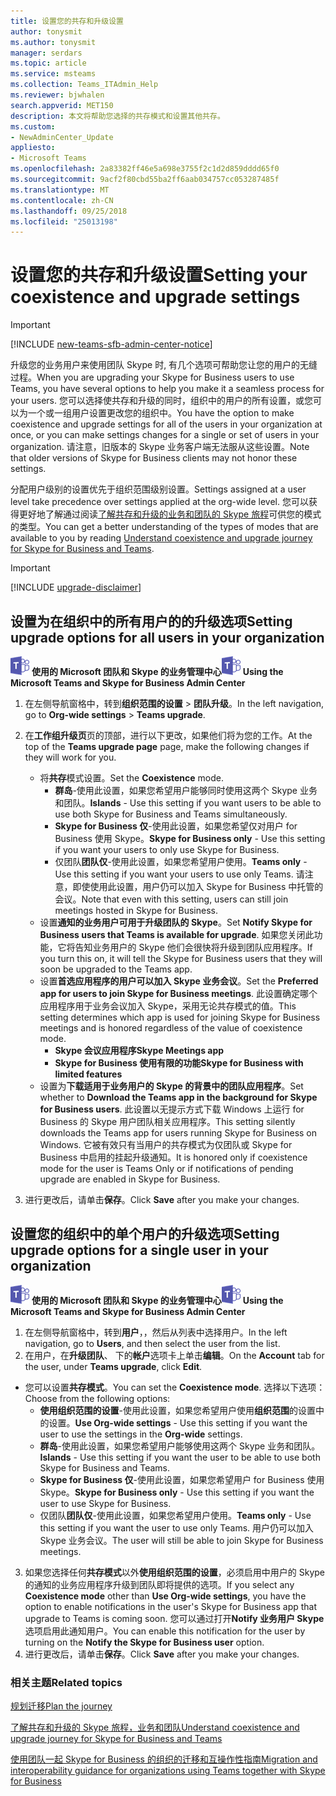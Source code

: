 ```yaml
---
title: 设置您的共存和升级设置
author: tonysmit
ms.author: tonysmit
manager: serdars
ms.topic: article
ms.service: msteams
ms.collection: Teams_ITAdmin_Help
ms.reviewer: bjwhalen
search.appverid: MET150
description: 本文将帮助您选择的共存模式和设置其他共存。
ms.custom:
- NewAdminCenter_Update
appliesto:
- Microsoft Teams
ms.openlocfilehash: 2a83382ff46e5a698e3755f2c1d2d859dddd65f0
ms.sourcegitcommit: 9acf2f80cbd55ba2ff6aab034757cc053287485f
ms.translationtype: MT
ms.contentlocale: zh-CN
ms.lasthandoff: 09/25/2018
ms.locfileid: "25013198"
---
```

# <a name="setting-your-coexistence-and-upgrade-settings"></a><span data-ttu-id="cbbfc-103">设置您的共存和升级设置</span><span class="sxs-lookup"><span data-stu-id="cbbfc-103">Setting your coexistence and upgrade settings</span></span>

> [!IMPORTANT]
> [!INCLUDE [new-teams-sfb-admin-center-notice](includes/new-teams-sfb-admin-center-notice.md)]

<span data-ttu-id="cbbfc-104">升级您的业务用户来使用团队 Skype 时, 有几个选项可帮助您让您的用户的无缝过程。</span><span class="sxs-lookup"><span data-stu-id="cbbfc-104">When you are upgrading your Skype for Business users to use Teams, you have several options to help you make it a seamless process for your users.</span></span> <span data-ttu-id="cbbfc-105">您可以选择使共存和升级的同时，组织中的用户的所有设置，或您可以为一个或一组用户设置更改您的组织中。</span><span class="sxs-lookup"><span data-stu-id="cbbfc-105">You have the option to make coexistence and upgrade settings for all of the users in your organization at once, or you can make settings changes for a single or set of users in your organization.</span></span> <span data-ttu-id="cbbfc-106">请注意，旧版本的 Skype 业务客户端无法服从这些设置。</span><span class="sxs-lookup"><span data-stu-id="cbbfc-106">Note that older versions of Skype for Business clients may not honor these settings.</span></span>

<span data-ttu-id="cbbfc-107">分配用户级别的设置优先于组织范围级别设置。</span><span class="sxs-lookup"><span data-stu-id="cbbfc-107">Settings assigned at a user level take precedence over settings applied at the org-wide level.</span></span> <span data-ttu-id="cbbfc-108">您可以获得更好地了解通过阅读[了解共存和升级的业务和团队的 Skype 旅程](upgrade-and-coexistence-of-skypeforbusiness-and-teams.md)可供您的模式的类型。</span><span class="sxs-lookup"><span data-stu-id="cbbfc-108">You can get a better understanding of the types of modes that are available to you by reading [Understand coexistence and upgrade journey for Skype for Business and Teams](upgrade-and-coexistence-of-skypeforbusiness-and-teams.md).</span></span>  

> [!IMPORTANT]
> [!INCLUDE [upgrade-disclaimer](includes/upgrade-disclaimer.md)]


## <a name="setting-upgrade-options-for-all-users-in-your-organization"></a><span data-ttu-id="cbbfc-109">设置为在组织中的所有用户的的升级选项</span><span class="sxs-lookup"><span data-stu-id="cbbfc-109">Setting upgrade options for all users in your organization</span></span>

<span data-ttu-id="cbbfc-110">![团队-徽标-30x30.png](media/teams-logo-30x30.png) **使用的 Microsoft 团队和 Skype 的业务管理中心**</span><span class="sxs-lookup"><span data-stu-id="cbbfc-110">![teams-logo-30x30.png](media/teams-logo-30x30.png) **Using the Microsoft Teams and Skype for Business Admin Center**</span></span>

1. <span data-ttu-id="cbbfc-111">在左侧导航窗格中，转到**组织范围的设置** > **团队升级**。</span><span class="sxs-lookup"><span data-stu-id="cbbfc-111">In the left navigation, go to **Org-wide settings** > **Teams upgrade**.</span></span> 

2. <span data-ttu-id="cbbfc-112">在**工作组升级页**页的顶部，进行以下更改，如果他们将为您的工作。</span><span class="sxs-lookup"><span data-stu-id="cbbfc-112">At the top of the **Teams upgrade page** page, make the following changes if they will work for you.</span></span>
    - <span data-ttu-id="cbbfc-113">将**共存**模式设置。</span><span class="sxs-lookup"><span data-stu-id="cbbfc-113">Set the **Coexistence** mode.</span></span>
        - <span data-ttu-id="cbbfc-114">**群岛**-使用此设置，如果您希望用户能够同时使用这两个 Skype 业务和团队。</span><span class="sxs-lookup"><span data-stu-id="cbbfc-114">**Islands** - Use this setting if you want users to be able to use both Skype for Business and Teams simultaneously.</span></span>
        - <span data-ttu-id="cbbfc-115">**Skype for Business 仅**-使用此设置，如果您希望仅对用户 for Business 使用 Skype。</span><span class="sxs-lookup"><span data-stu-id="cbbfc-115">**Skype for Business only** - Use this setting if you want your users to only use Skype for Business.</span></span>
        - <span data-ttu-id="cbbfc-116">仅团队**团队仅**-使用此设置，如果您希望用户使用。</span><span class="sxs-lookup"><span data-stu-id="cbbfc-116">**Teams only** - Use this setting if you want your users to use only Teams.</span></span> <span data-ttu-id="cbbfc-117">请注意，即使使用此设置，用户仍可以加入 Skype for Business 中托管的会议。</span><span class="sxs-lookup"><span data-stu-id="cbbfc-117">Note that even with this setting, users can still join meetings hosted in Skype for Business.</span></span>
    - <span data-ttu-id="cbbfc-118">设置**通知的业务用户可用于升级团队的 Skype**。</span><span class="sxs-lookup"><span data-stu-id="cbbfc-118">Set **Notify Skype for Business users that Teams is available for upgrade**.</span></span> <span data-ttu-id="cbbfc-119">如果您关闭此功能，它将告知业务用户的 Skype 他们会很快将升级到团队应用程序。</span><span class="sxs-lookup"><span data-stu-id="cbbfc-119">If you turn this on, it will tell the Skype for Business users that they will soon be upgraded to the Teams app.</span></span>
    - <span data-ttu-id="cbbfc-120">设置**首选应用程序的用户可以加入 Skype 业务会议**。</span><span class="sxs-lookup"><span data-stu-id="cbbfc-120">Set the **Preferred app for users to join Skype for Business meetings**.</span></span> <span data-ttu-id="cbbfc-121">此设置确定哪个应用程序用于业务会议加入 Skype，采用无论共存模式的值。</span><span class="sxs-lookup"><span data-stu-id="cbbfc-121">This setting determines which app is used for joining Skype for Business meetings and is honored regardless of the value of coexistence mode.</span></span>
      - <span data-ttu-id="cbbfc-122">**Skype 会议应用程序**</span><span class="sxs-lookup"><span data-stu-id="cbbfc-122">**Skype Meetings app**</span></span>
      - <span data-ttu-id="cbbfc-123">**Skype for Business 使用有限的功能**</span><span class="sxs-lookup"><span data-stu-id="cbbfc-123">**Skype for Business with limited features**</span></span>
    - <span data-ttu-id="cbbfc-124">设置为**下载适用于业务用户的 Skype 的背景中的团队应用程序**。</span><span class="sxs-lookup"><span data-stu-id="cbbfc-124">Set whether to **Download the Teams app in the background for Skype for Business users**.</span></span>  <span data-ttu-id="cbbfc-125">此设置以无提示方式下载 Windows 上运行 for Business 的 Skype 用户团队相关应用程序。</span><span class="sxs-lookup"><span data-stu-id="cbbfc-125">This setting silently downloads the Teams app for users running Skype for Business on Windows.</span></span> <span data-ttu-id="cbbfc-126">它被有效只有当用户的共存模式为仅团队或 Skype for Business 中启用的挂起升级通知。</span><span class="sxs-lookup"><span data-stu-id="cbbfc-126">It is honored only if coexistence mode for the user is Teams Only or if notifications of pending upgrade are enabled in Skype for Business.</span></span>
3. <span data-ttu-id="cbbfc-127">进行更改后，请单击**保存**。</span><span class="sxs-lookup"><span data-stu-id="cbbfc-127">Click **Save** after you make your changes.</span></span>

## <a name="setting-upgrade-options-for-a-single-user-in-your-organization"></a><span data-ttu-id="cbbfc-128">设置您的组织中的单个用户的升级选项</span><span class="sxs-lookup"><span data-stu-id="cbbfc-128">Setting upgrade options for a single user in your organization</span></span>

<span data-ttu-id="cbbfc-129">![团队-徽标-30x30.png](media/teams-logo-30x30.png) **使用的 Microsoft 团队和 Skype 的业务管理中心**</span><span class="sxs-lookup"><span data-stu-id="cbbfc-129">![teams-logo-30x30.png](media/teams-logo-30x30.png) **Using the Microsoft Teams and Skype for Business Admin Center**</span></span>

1. <span data-ttu-id="cbbfc-130">在左侧导航窗格中，转到**用户**，，然后从列表中选择用户。</span><span class="sxs-lookup"><span data-stu-id="cbbfc-130">In the left navigation, go to **Users**, and then select the user from the list.</span></span> 
2. <span data-ttu-id="cbbfc-131">在用户，在**升级团队**、 下的**帐户**选项卡上单击**编辑**。</span><span class="sxs-lookup"><span data-stu-id="cbbfc-131">On the **Account** tab for the user, under **Teams upgrade**, click **Edit**.</span></span>
- <span data-ttu-id="cbbfc-132">您可以设置**共存模式**。</span><span class="sxs-lookup"><span data-stu-id="cbbfc-132">You can set the **Coexistence mode**.</span></span> <span data-ttu-id="cbbfc-133">选择以下选项：</span><span class="sxs-lookup"><span data-stu-id="cbbfc-133">Choose from the following options:</span></span>
    - <span data-ttu-id="cbbfc-134">**使用组织范围的设置**-使用此设置，如果您希望用户使用**组织范围**的设置中的设置。</span><span class="sxs-lookup"><span data-stu-id="cbbfc-134">**Use Org-wide settings** - Use this setting if you want the user to use the settings in the **Org-wide** settings.</span></span> 
    - <span data-ttu-id="cbbfc-135">**群岛**-使用此设置，如果您希望用户能够使用这两个 Skype 业务和团队。</span><span class="sxs-lookup"><span data-stu-id="cbbfc-135">**Islands** - Use this setting if you want the user to be able to use both Skype for Business and Teams.</span></span> 
    - <span data-ttu-id="cbbfc-136">**Skype for Business 仅**-使用此设置，如果您希望用户 for Business 使用 Skype。</span><span class="sxs-lookup"><span data-stu-id="cbbfc-136">**Skype for Business only** - Use this setting if you want the user to use Skype for Business.</span></span> 
    - <span data-ttu-id="cbbfc-137">仅团队**团队仅**-使用此设置，如果您希望用户使用。</span><span class="sxs-lookup"><span data-stu-id="cbbfc-137">**Teams only** - Use this setting if you want the user to use only Teams.</span></span> <span data-ttu-id="cbbfc-138">用户仍可以加入 Skype 业务会议。</span><span class="sxs-lookup"><span data-stu-id="cbbfc-138">The user will still be able to join Skype for Business meetings.</span></span>
3. <span data-ttu-id="cbbfc-139">如果您选择任何**共存模式**以外**使用组织范围的设置**，必须启用中用户的 Skype 的通知的业务应用程序升级到团队即将提供的选项。</span><span class="sxs-lookup"><span data-stu-id="cbbfc-139">If you select any **Coexistence mode** other than **Use Org-wide settings**, you have the option to enable notifications in the user's Skype for Business app that upgrade to Teams is coming soon.</span></span> <span data-ttu-id="cbbfc-140">您可以通过打开**Notify 业务用户 Skype**选项启用此通知用户。</span><span class="sxs-lookup"><span data-stu-id="cbbfc-140">You can enable this notification for the user by turning on the **Notify the Skype for Business user** option.</span></span>
4. <span data-ttu-id="cbbfc-141">进行更改后，请单击**保存**。</span><span class="sxs-lookup"><span data-stu-id="cbbfc-141">Click **Save** after you make your changes.</span></span>

### <a name="related-topics"></a><span data-ttu-id="cbbfc-142">相关主题</span><span class="sxs-lookup"><span data-stu-id="cbbfc-142">Related topics</span></span>
[<span data-ttu-id="cbbfc-143">规划迁移</span><span class="sxs-lookup"><span data-stu-id="cbbfc-143">Plan the journey</span></span>](upgrade-plan-journey.md)

[<span data-ttu-id="cbbfc-144">了解共存和升级的 Skype 旅程，业务和团队</span><span class="sxs-lookup"><span data-stu-id="cbbfc-144">Understand coexistence and upgrade journey for Skype for Business and Teams</span></span>](upgrade-and-coexistence-of-skypeforbusiness-and-teams.md)

[<span data-ttu-id="cbbfc-145">使用团队一起 Skype for Business 的组织的迁移和互操作性指南</span><span class="sxs-lookup"><span data-stu-id="cbbfc-145">Migration and interoperability guidance for organizations using Teams together with Skype for Business</span></span>](https://docs.microsoft.com/MicrosoftTeams/migration-interop-guidance-for-teams-with-skype)
